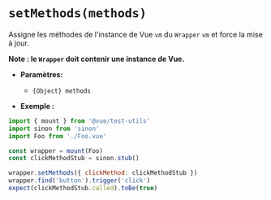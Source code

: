 # `setMethods(methods)`

Assigne les méthodes de l'instance de Vue `vm` du `Wrapper` `vm` et force la mise à jour.

**Note : le `Wrapper` doit contenir une instance de Vue.**

- **Paramètres:**
  - `{Object} methods`

- **Exemple :**

```js
import { mount } from '@vue/test-utils'
import sinon from 'sinon'
import Foo from './Foo.vue'

const wrapper = mount(Foo)
const clickMethodStub = sinon.stub()

wrapper.setMethods({ clickMethod: clickMethodStub })
wrapper.find('button').trigger('click')
expect(clickMethodStub.called).toBe(true)
```
